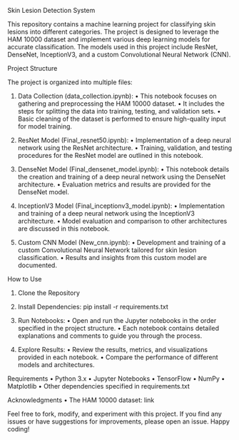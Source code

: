 Skin Lesion Detection System

This repository contains a machine learning project for classifying skin lesions into different categories. The project is designed to leverage the 
HAM 10000 dataset and implement various deep learning models for accurate classification. The models used in this project include ResNet, DenseNet, InceptionV3, and a custom Convolutional Neural Network (CNN).

Project Structure

The project is organized into multiple files:

1.	Data Collection (data_collection.ipynb):
•	This notebook focuses on gathering and preprocessing the HAM 10000 dataset.
•	It includes the steps for splitting the data into training, testing, and validation sets.
•	Basic cleaning of the dataset is performed to ensure high-quality input for model training.

2.	ResNet Model (Final_resnet50.ipynb):
•	Implementation of a deep neural network using the ResNet architecture.
•	Training, validation, and testing procedures for the ResNet model are outlined in this notebook.

3.	DenseNet Model (Final_densenet_model.ipynb):
•	This notebook details the creation and training of a deep neural network using the DenseNet architecture.
•	Evaluation metrics and results are provided for the DenseNet model.

4.	InceptionV3 Model (Final_inceptionv3_model.ipynb):
•	Implementation and training of a deep neural network using the InceptionV3 architecture.
•	Model evaluation and comparison to other architectures are discussed in this notebook.

5.	Custom CNN Model (New_cnn.ipynb):
•	Development and training of a custom Convolutional Neural Network tailored for skin lesion classification.
•	Results and insights from this custom model are documented.

How to Use

1.	Clone the Repository
2.	Install Dependencies:
    pip install -r requirements.txt 

3.	Run Notebooks:
•	Open and run the Jupyter notebooks in the order specified in the project structure.
•	Each notebook contains detailed explanations and comments to guide you through the process.

4.	Explore Results:
•	Review the results, metrics, and visualizations provided in each notebook.
•	Compare the performance of different models and architectures.

Requirements
•	Python 3.x
•	Jupyter Notebooks
•	TensorFlow
•	NumPy
•	Matplotlib
•	Other dependencies specified in requirements.txt

Acknowledgments
•	The HAM 10000 dataset: link



Feel free to fork, modify, and experiment with this project. If you find any issues or have suggestions for improvements, please open an issue.
Happy coding!
